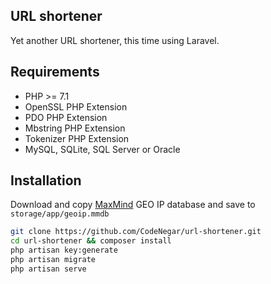 ## URL shortener

Yet another URL shortener, this time using Laravel.

## Requirements

- PHP >= 7.1
- OpenSSL PHP Extension
- PDO PHP Extension
- Mbstring PHP Extension
- Tokenizer PHP Extension
- MySQL, SQLite, SQL Server or Oracle

## Installation

Download and copy [MaxMind](https://geolite.maxmind.com/download/geoip/database/GeoLite2-City.mmdb.gz) GEO IP database and save to `storage/app/geoip.mmdb`

```bash
git clone https://github.com/CodeNegar/url-shortener.git
cd url-shortener && composer install
php artisan key:generate
php artisan migrate
php artisan serve
```